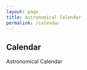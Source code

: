```yaml
---
layout: page
title: Astronomical Calendar
permalink: /calendar
---
```




## Calendar





Astronomical Calendar